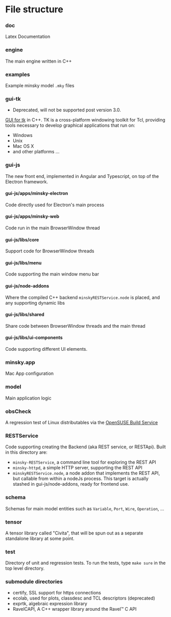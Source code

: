 # File structure

### doc

Latex Documentation

### engine

The main engine written in C++

### examples

Example minsky model `.mky` files

### gui-tk

* Deprecated, will not be supported post version 3.0.

[GUI for tk](http://wiki.tcl.tk/477) in C++.
TK is a cross-platform windowing toolkit for Tcl, providing tools necessary to develop graphical applications that run on:
- Windows
- Unix
- Mac OS X
- and other platforms ...

### gui-js

The new front end, implemented in Angular and Typescript, on top of the Electron framework.

#### gui-js/apps/minsky-electron

Code directly used for Electron's main process

#### gui-js/apps/minsky-web

Code run in the main BrowserWindow thread

#### gui-js/libs/core

Support code for BrowserWindow threads

#### gui-js/libs/menu

Code supporting the main window menu bar

#### gui-js/node-addons

Where the compiled C++ backend `minskyRESTService.node` is placed, and any supporting dynamic libs

#### gui-js/libs/shared

Share code between BrowserWindow threads and the main thread

#### gui-js/libs/ui-components

Code supporting different UI elements.

### minsky.app

Mac App configuration

### model

Main application logic

### obsCheck

A regression test of Linux distributables via the [OpenSUSE Build Service](https://build.opensuse.org)

### RESTService

Code supporting creating the Backend (aka REST service, or RESTApi). Built in this directory are:

* `minsky-RESTService`, a command line tool for exploring the REST API
* `minsky-httpd`, a simple HTTP server, supporting the REST API
* `minskyRESTService.node`, a node addon that implements the REST API, but callable from within a nodeJs process. This target is actually stashed in gui-js/node-addons, ready for frontend use.

### schema

Schemas for main model entities such as `Variable`, `Port`, `Wire`, `Operation`, ...


### tensor

A tensor library called "Civita", that will be spun out as a separate standalone library at some point.

### test

Directory of unit and regression tests. To run the tests, type `make
sure` in the top level directory.

### submodule directories

* certify, SSL support for https connections
* ecolab, used for plots, classdesc and TCL descriptors (deprecated)
* exprtk, algebraic expression library
* RavelCAPI, A C++ wrapper library around the Ravel™ C API



